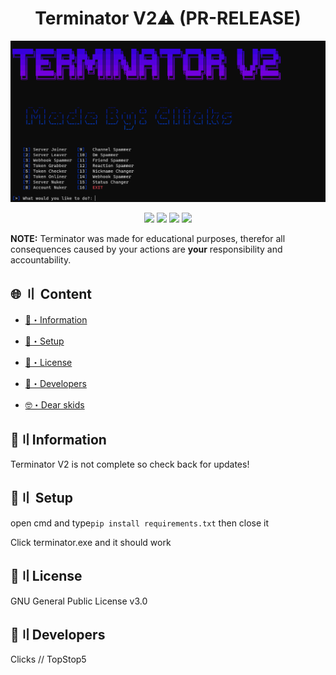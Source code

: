 <h1 align="center">
  Terminator V2⚠️ (PR-RELEASE)
</h1>


<img src = ".\images\terminator.png">


<p align="center">
  <img src="https://img.shields.io/badge/discord.py-V2.0-brightgreen">
  <img src="https://img.shields.io/github/last-commit/TopStop5/Terminator?style=flat-square">
  <img src="https://img.shields.io/github/forks/TopStop5/Terminator?color=%02B039&label=Forks&style=flat-square">
  <img src="https://img.shields.io/github/stars/TopStop5/Terminator?color=%02B039&label=Stars&style=flat-square">
</p>

**NOTE:**
 Terminator was made for educational purposes, therefor all consequences caused by your actions are **your** responsibility and accountability.
## <a id="content"></a>🌐 〢 Content
- [🌟・Information](#info)
* [📁・Setup](#setup)
- [💎・License](#setup)
* [📝・Developers](#devs)
- [🤓・Dear skids](#skids)

## <a id="info"></a>🌟〢Information
Terminator V2 is not complete so check back for updates!



## <a id="setup"></a>📁〢 Setup
open cmd and type`pip install requirements.txt` then close it

Click terminator.exe and it should work

## <a id="license"></a>💎〢License
GNU General Public License v3.0

## <a id="devs"></a>📝〢Developers
Clicks // TopStop5



